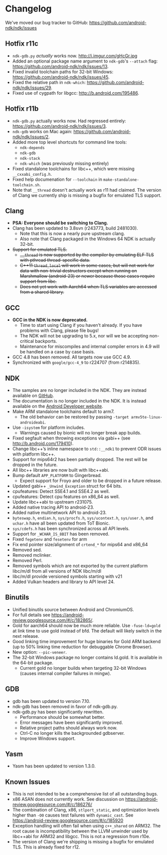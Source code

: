 Changelog
=========

We've moved our bug tracker to GitHub: https://github.com/android-ndk/ndk/issues

Hotfix r11c
-----------

 * `ndk-gdb.py` *actually* works now. http://i.imgur.com/gHcGr.jpg
 * Added an optional package name argument to `ndk-gdb`'s `--attach` flag:
   https://github.com/android-ndk/ndk/issues/13.
 * Fixed invalid toolchain paths for 32-bit Windows:
   https://github.com/android-ndk/ndk/issues/45.
 * Fixed the relative path in `ndk-which`:
   https://github.com/android-ndk/ndk/issues/29.
 * Fixed use of cygpath for libgcc: http://b.android.com/195486.

Hotfix r11b
-----------

 * `ndk-gdb.py` actually works now. Had regressed entirely:
   https://github.com/android-ndk/ndk/issues/3.
 * `ndk-gdb` works on Mac again: https://github.com/android-ndk/ndk/issues/2.
 * Added more top level shortcuts for command line tools:
     * `ndk-depends`
     * `ndk-gdb`
     * `ndk-stack`
     * `ndk-which` (was previously missing entirely)
 * Fixed standalone toolchains for libc++, which were missing
   `__cxxabi_config.h`.
 * Fixed help documenation for `--toolchain` in `make-standalone-toolchain.sh`.
 * Note that `__thread` doesn't actually work as r11 had claimed. The version of
   Clang we currently ship is missing a bugfix for emulated TLS support.

Clang
-----

 * **PSA: Everyone should be switching to Clang.**
 * Clang has been updated to 3.8svn (r243773, build 2481030).
     * Note that this is now a nearly pure upstream clang.
     * Also note that Clang packaged in the Windows 64 NDK is actually 32-bit.
 * ~~Support for emulated TLS.~~
     * ~~`__thread` is now supported by the compiler by emulating ELF TLS with
       pthread thread-specific data.~~
     * ~~C++11 `thread_local` will work in some cases, but will not work for
       data with non-trivial destructors except when running on Marshmallow
       (android-23) or newer because those cases require support from libc.~~
     * ~~Does not yet work with Aarch64 when TLS variables are accessed from a
       shared library.~~

GCC
---

 * **GCC in the NDK is now deprecated.**
     * Time to start using Clang if you haven’t already. If you have problems
       with Clang, please file bugs!
     * The NDK will not be upgrading to 5.x, nor will we be accepting
       non-critical backports.
     * Maintenance for miscompiles and internal compiler errors in 4.9 will be
       handled on a case by case basis.
 * GCC 4.8 has been removed. All targets now use GCC 4.9.
 * Synchronized with `google/gcc-4_9` to r224707 (from r214835).

NDK
---

 * The samples are no longer included in the NDK. They are instead available on
   [GitHub].
 * The documentation is no longer included in the NDK. It is instead available
   on the [Android Developer website].
 * Make ARM standalone toolchains default to arm7.
     * The old behavior can be restored by passing
       `-target armv5te-linux-androideabi`.
 * Use `-isystem` for platform includes.
     * Warnings caused by bionic will no longer break app builds.
 * Fixed segfault when throwing exceptions via gabi++ (see
   http://b.android.com/179410).
 * Change libc++’s inline namespace to `std::__ndk1` to prevent ODR issues with
   platform libc++.
 * Support for mips64r2 has been partially dropped. The rest will be dropped in
   the future.
 * All libc++ libraries are now built with libc++abi.
 * Bump default `APP_PLATFORM` to Gingerbread.
     * Expect support for Froyo and older to be dropped in a future release.
 * Updated gabi++ `_Unwind_Exception` struct for 64 bits.
 * cpufeatures: Detect SSE4.1 and SSE4.2 as well.
 * cpufeatures: Detect cpu features on x86\_64 as well.
 * Update libc++abi to upstream r231075.
 * Added native tracing API to android-23.
 * Added native multinetwork API to android-23.
 * `byteswap.h`, `endian.h`, `sys/procfs.h`, `sys/ucontext.h`, `sys/user.h`, and
   `uchar.h` have all been updated from ToT Bionic.
 * `sys/cdefs.h` has been synchronized across all API levels.
 * Support for `_WCHAR_IS_8BIT` has been removed.
 * Fixed `fegetenv` and `fesetenv` for arm
 * Fix end pointer size/alignment of `crtend_*` for mips64 and x86\_64
 * Removed sed.
 * Removed mclinker.
 * Removed Perl.
 * Removed symbols which are not exported by the current platform libc/m/dl from
   all versions of NDK libc/m/dl
 * libc/m/dl provide versioned symbols starting with v21
 * Added Vulkan headers and library to API level 24.

Binutils
--------

 * Unified binutils source between Android and ChromiumOS.
 * For full details see https://android-review.googlesource.com/#/c/182865/.
 * Gold for aarch64 should now be much more reliable. Use `-fuse-ld=gold` at
   link time to use gold instead of bfd. The default will likely switch in the
   next release.
 * Good linking time improvement for huge binaries for Gold ARM backend (up to
   50% linking time reduction for debuggable Chrome Browser).
 * New option: `--pic-veneer`.
 * The 32-bit Windows package no longer contains ld.gold. It is available in
   the 64-bit package.
     * Current gold no longer builds when targeting 32-bit Windows (causes
       internal compiler failures in mingw).

GDB
---

 * gdb has been updated to version 7.10.
 * ndk-gdb has been removed in favor of ndk-gdb.py.
 * ndk-gdb.py has been significantly rewritten.
   * Performance should be somewhat better.
   * Error messages have been significantly improved.
   * Relative project paths should always work now.
   * Ctrl-C no longer kills the backgrounded gdbserver.
   * Improve Windows support.

Yasm
----

 * Yasm has been updated to version 1.3.0.

Known Issues
------------

 * This is not intended to be a comprehensive list of all outstanding bugs.
 * x86 ASAN does not currently work. See discussion on
   https://android-review.googlesource.com/#/c/186276/
 * The combination of Clang, x86, `stlport_static`, and optimization levels
   higher than `-O0` causes test failures with `dynamic_cast`. See
   https://android-review.googlesource.com/#/c/185920
 * Exception handling will often fail when using `c++_shared` on ARM32. The root
   cause is incompatibility between the LLVM unwinder used by libc++abi for
   ARM32 and libgcc. This is not a regression from r10e.
 * The version of Clang we're shipping is missing a bugfix for emulated TLS.
   This is already fixed for r12.

[GitHub]: https://github.com/googlesamples/android-ndk
[Android Developer website]: http://developer.android.com/ndk/index.html
